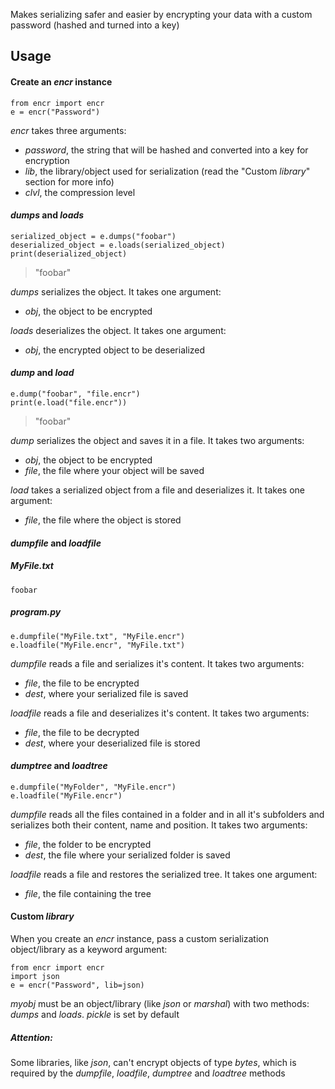 Makes serializing safer and easier by encrypting your data with a custom password (hashed and turned into a key)

## Usage

#### Create an _encr_ instance

    from encr import encr
    e = encr("Password")

_encr_ takes three arguments:
- _password_, the string that will be hashed and converted into a key for encryption
- _lib_, the library/object used for serialization (read the "Custom _library_" section for more info)
- _clvl_, the compression level

#### _dumps_ and _loads_

    serialized_object = e.dumps("foobar")
    deserialized_object = e.loads(serialized_object)
    print(deserialized_object)
  > "foobar"

_dumps_ serializes the object. It takes one argument:
- _obj_, the object to be encrypted

_loads_ deserializes the object. It takes one argument:
- _obj_, the encrypted object to be deserialized

#### _dump_ and _load_

    e.dump("foobar", "file.encr")
    print(e.load("file.encr"))
  > "foobar"

_dump_ serializes the object and saves it in a file. It takes two arguments:
- _obj_, the object to be encrypted
- _file_, the file where your object will be saved

_load_ takes a serialized object from a file and deserializes it. It takes one argument:
- _file_, the file where the object is stored

#### _dumpfile_ and _loadfile_

##### MyFile.txt

    foobar

##### program.py

    e.dumpfile("MyFile.txt", "MyFile.encr")
    e.loadfile("MyFile.encr", "MyFile.txt")

_dumpfile_ reads a file and serializes it's content. It takes two arguments:
- _file_, the file to be encrypted
- _dest_, where your serialized file is saved

_loadfile_ reads a file and deserializes it's content. It takes two arguments:
- _file_, the file to be decrypted
- _dest_, where your deserialized file is stored

#### _dumptree_ and _loadtree_

    e.dumpfile("MyFolder", "MyFile.encr")
    e.loadfile("MyFile.encr")

_dumpfile_ reads all the files contained in a folder and in all it's subfolders and serializes both their content, name and position. It takes two arguments:
- _file_, the folder to be encrypted
- _dest_, the file where your serialized folder is saved

_loadfile_ reads a file and restores the serialized tree. It takes one argument:
- _file_, the file containing the tree

#### Custom _library_

When you create an _encr_ instance, pass a custom serialization object/library as a keyword argument:

    from encr import encr
    import json
    e = encr("Password", lib=json)

_myobj_ must be an object/library (like _json_ or _marshal_) with two methods: _dumps_ and _loads_. _pickle_ is set by default

##### Attention:

Some libraries, like _json_, can't encrypt objects of type _bytes_, which is required by the _dumpfile_, _loadfile_, _dumptree_ and _loadtree_ methods
